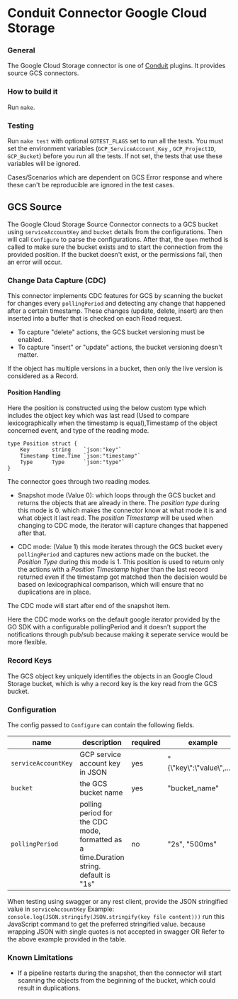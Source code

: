 # Conduit Connector Google Cloud Storage

### General
The Google Cloud Storage connector is one of [Conduit](https://github.com/ConduitIO/conduit) plugins. It provides source GCS connectors.

### How to build it
Run `make`.

### Testing

Run `make test` with optional `GOTEST_FLAGS` set to run all the tests. You must set the environment variables (`GCP_ServiceAccount_Key`
, `GCP_ProjectID`, `GCP_Bucket`)
before you run all the tests. If not set, the tests that use these variables will be ignored.

Cases/Scenarios which are dependent on GCS Error response and where these can't be reproducible are ignored in the test cases.
 
## GCS Source

The Google Cloud Storage Source Connector connects to a GCS bucket using `serviceAccountKey` and `bucket` details from the configurations. Then will call `Configure` to parse the configurations. 
After that, the
`Open` method is called to make sure the bucket exists and to start the connection from the provided position. If the bucket doesn't exist, or the permissions fail, then an error will occur.

### Change Data Capture (CDC)

This connector implements CDC features for GCS by scanning the bucket for changes every
`pollingPeriod` and detecting any change that happened after a certain timestamp. These changes (update, delete, insert)
are then inserted into a buffer that is checked on each Read request.

* To capture "delete" actions, the GCS bucket versioning must be enabled.
* To capture "insert" or "update" actions, the bucket versioning doesn't matter.

If the object has multiple versions in a bucket, then only the live version is considered as a Record.

#### Position Handling

Here the position is constructed using the below custom type which includes the object key which was last read (Used to compare lexicographically when the timestamp is equal),Timestamp of the object concerned event, and type of the reading mode.

```
type Position struct {
	Key       string    `json:"key"`
	Timestamp time.Time `json:"timestamp"`
	Type      Type      `json:"type"`
}
```

The connector goes through two reading modes.

* Snapshot mode (Value 0): which loops through the GCS bucket and returns the objects that are already in there. The _position type_ during this mode is 0. which makes the connector know at what mode it is and what object it last
 read. The _position Timestamp_ will be used when changing to CDC mode, the iterator will capture changes that
 happened after that.

* CDC mode: (Value 1) this mode iterates through the GCS bucket every `pollingPeriod` and captures new actions made on the bucket.
 the _Position Type_ during this mode is 1. This position is used to return only the
 actions with a _Position Timestamp_ higher than the last record returned even if the timestamp got matched then the decision would be based on lexicographical comparison, which will ensure that no duplications are in
 place.

 The CDC mode will start after end of the snapshot item.
 
 Here the CDC mode works on the default google iterator provided by the GO SDK with a configurable pollingPeriod and it doesn't support the notifications through pub/sub because making it seperate service would be more flexible.

### Record Keys

The GCS object key uniquely identifies the objects in an Google Cloud Storage bucket, which is why a record key is the key read from
the GCS bucket.


### Configuration

The config passed to `Configure` can contain the following fields.

| name                  | description                                                                            | required  | example             |
|-----------------------|----------------------------------------------------------------------------------------|-----------|---------------------|
| `serviceAccountKey` | GCP service account key in JSON                                              | yes       | "{\\"key\\":\\"value\\",....}" |
| `bucket`          | the GCS bucket name                                                                 | yes       | "bucket_name"       |
| `pollingPeriod`       | polling period for the CDC mode, formatted as a time.Duration string. default is "1s"  | no        | "2s", "500ms"       |

When testing using swagger or any rest client, provide the JSON stringified value in `serviceAccountKey`
Example: `console.log(JSON.stringify(JSON.stringify(key file content)))` run this JavaScript command to get the preferred stringified value. because wrapping JSON with single quotes is not accepted in swagger OR
Refer to the above example provided in the table.

### Known Limitations

* If a pipeline restarts during the snapshot, then the connector will start scanning the objects from the beginning of
the bucket, which could result in duplications.
